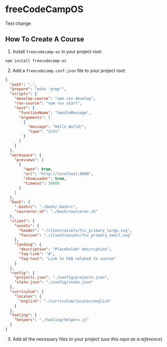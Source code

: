 # freeCodeCampOS

Test change

## How To Create A Course

1. Install `freecodecamp-os` in your project root:

```bash
npm install freecodecamp-os
```

2. Add a `freecodecamp.conf.json` file to your project root:

```json
{
  "path": ".",
  "prepare": "echo 'prep'",
  "scripts": {
    "develop-course": "npm run develop",
    "run-course": "npm run start",
    "test": {
      "functionName": "handleMessage",
      "arguments": [
        {
          "message": "Hello World!",
          "type": "info"
        }
      ]
    }
  },
  "workspace": {
    "previews": [
      {
        "open": true,
        "url": "http://localhost:8080",
        "showLoader": true,
        "timeout": 20000
      }
    ]
  },
  "bash": {
    ".bashrc": "./bash/.bashrc",
    "sourcerer.sh": "./bash/sourcerer.sh"
  },
  "client": {
    "assets": {
      "header": "./client/assets/fcc_primary_large.svg",
      "favicon": "./client/assets/fcc_primary_small.svg"
    },
    "landing": {
      "description": "Placeholder description",
      "faq-link": "#",
      "faq-text": "Link to FAQ related to course"
    }
  },
  "config": {
    "projects.json": "./config/projects.json",
    "state.json": "./config/state.json"
  },
  "curriculum": {
    "locales": {
      "english": "./curriculum/locales/english"
    }
  },
  "tooling": {
    "helpers": "./tooling/helpers.js"
  }
}
```

3. Add all the necessary files to your project (_use this repo as a reference_)
